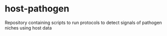 # host-pathogen
Repository containing scripts to run protocols to detect signals of pathogen niches using host data

